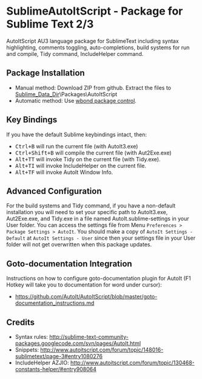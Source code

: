 # SublimeAutoItScript - Package for Sublime Text 2/3
AutoItScript AU3 language package for SublimeText including syntax highlighting, comments toggling, auto-completions, build systems for run and compile, Tidy command, IncludeHelper command.

## Package Installation
* Manual method: Download ZIP from github. Extract the files to [Sublime_Data_Dir](http://docs.sublimetext.info/en/latest/basic_concepts.html#the-data-directory)\Packages\AutoItScript
* Automatic method: Use [wbond package control](https://sublime.wbond.net/).

## Key Bindings
If you have the default Sublime keybindings intact, then:
* <kbd>Ctrl+B</kbd> will run the current file (with AutoIt3.exe)
* <kbd>Ctrl+Shift+B</kbd> will compile the current file (with Aut2Exe.exe)
* <kbd>Alt+T</kbd><kbd>T</kbd> will invoke Tidy on the current file (with Tidy.exe).
* <kbd>Alt+T</kbd><kbd>I</kbd> will invoke IncludeHelper on the current file.
* <kbd>Alt+T</kbd><kbd>F</kbd> will invoke AutoIt Window Info.

## Advanced Configuration
For the build systems and Tidy command, if you have a non-default installation you will need to set your specific path to AutoIt3.exe, Aut2Exe.exe, and Tidy.exe in a file named AutoIt.sublime-settings in your User folder. You can access the settings file from Menu `Preferences > Package Settings > AutoIt`. You should make a copy of `AutoIt Settings - Default` at `AutoIt Settings - User` since then your settings file in your User folder will not get overwritten when this package updates.

## Goto-documentation Integration
Instructions on how to configure goto-documentation plugin for AutoIt (F1 Hotkey will take you to documentation for word under cursor):
* https://github.com/AutoIt/AutoItScript/blob/master/goto-documentation_instructions.md

## Credits
* Syntax rules: http://sublime-text-community-packages.googlecode.com/svn/pages/AutoIt.html
* Snippets: http://www.autoitscript.com/forum/topic/148016-sublimetext/page-3#entry1080276
* IncludeHelper AZJIO: http://www.autoitscript.com/forum/topic/130468-constants-helper/#entry908064
